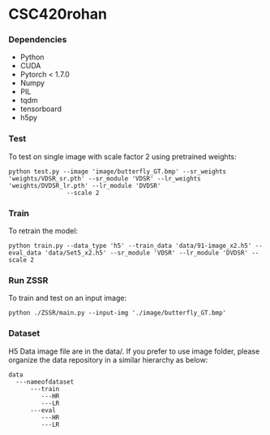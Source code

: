 # CSC420rohan
### Dependencies
- Python
- CUDA
- Pytorch < 1.7.0
- Numpy
- PIL
- tqdm
- tensorboard
- h5py

### Test
To test on single image with scale factor 2 using pretrained weights:
```
python test.py --image 'image/butterfly_GT.bmp' --sr_weights 'weights/VDSR_sr.pth' --sr_module 'VDSR' --lr_weights 'weights/DVDSR_lr.pth' --lr_module 'DVDSR'
                --scale 2
```

### Train
To retrain the model:
```
python train.py --data_type 'h5' --train_data 'data/91-image_x2.h5' --eval_data 'data/Set5_x2.h5' --sr_module 'VDSR' --lr_module 'DVDSR' --scale 2
```

### Run ZSSR
To train and test on an input image:
```
python ./ZSSR/main.py --input-img './image/butterfly_GT.bmp' 
```
### Dataset
H5 Data image file are in the data/.
If you prefer to use image folder, please organize the data repository in a similar hierarchy as below:
```
data
  ---nameofdataset
      ---train
         ---HR
         ---LR
      ---eval
         ---HR
         ---LR
```
